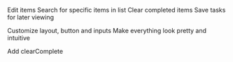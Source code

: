 <!-- JAVASCRIPT -->
Edit items
Search for specific items in list
Clear completed items
Save tasks for later viewing


<!-- SCSS / Bootstrap -->
Customize layout, button and inputs
Make everything look pretty and intuitive


<!-- NEXT TASK -->
Add clearComplete

<!-- BUGS -->
